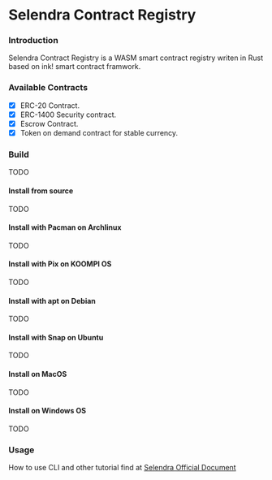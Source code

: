 # Selendra Contract Registry

### Introduction

Selendra Contract Registry is a WASM smart contract registry writen in Rust based on ink! smart contract framwork. 

### Available Contracts

- [x] ERC-20 Contract.
- [x] ERC-1400 Security contract.
- [x] Escrow Contract.
- [x] Token on demand contract for stable currency.

### Build 

TODO

#### Install from source

TODO

#### Install with Pacman on Archlinux

TODO 

#### Install with Pix on KOOMPI OS

TODO

#### Install with apt on Debian

TODO

#### Install with Snap on Ubuntu

TODO


#### Install on MacOS

TODO

#### Install on Windows OS

TODO

### Usage
How to use CLI and other tutorial find at [Selendra Official Document](https://docs.selendra.org)
